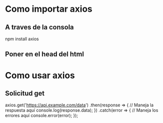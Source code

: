 # Como importar axios

## A traves de la consola
   npm install axios


## Poner en el head del html
<script src="https://cdn.jsdelivr.net/npm/axios/dist/axios.min.js"></script>

# Como usar axios

## Solicitud get
axios.get('https://api.example.com/data')
     .then(response => {
       // Maneja la respuesta aquí
       console.log(response.data);
     })
     .catch(error => {
       // Maneja los errores aquí
       console.error(error);
     });